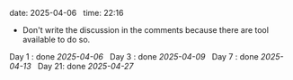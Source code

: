 
date: 2025-04-06  
time: 22:16  

  - Don't write the discussion in the comments because there are tool available to do so.

Day 1 : done *2025-04-06*  
Day 3 : done *2025-04-09*  
Day 7 : done *2025-04-13*  
Day 21: done *2025-04-27*